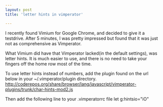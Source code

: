 ```yaml
---
layout: post
title: 'letter hints in vimperator'

---
```


I recently found Vimium for Google Chrome, and decided to give it a testdrive.
After 5 minutes, I was pretty impressed but found that it was just not as comprehensive
as Vimperator.

What Vimium did have that Vimperator lacked(in the default settings),
was letter hints.  It is much easier to use, and there is no need to take your
fingers off the home row most of the time.

To use letter hints instead of numbers, add the plugin found on the url below in your ~/.vimperator/plugin directory.
http://coderepos.org/share/browser/lang/javascript/vimperator-plugins/trunk/char-hints-mod2.js

Then add the following line to your .vimperatorrc file
let g:hintsio="iO"
